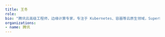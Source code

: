 ```yaml
---
title: 王冬
role: 
bio: "腾讯云高级工程师，边缘计算专家，专注于 Kubernetes、容器等云原生领域，SuperEdge Co-Founder && 核心维护者，现负责腾讯云边缘容器 TKE Edge 相关工作。"
organizations:
- name: 腾讯
---
```


